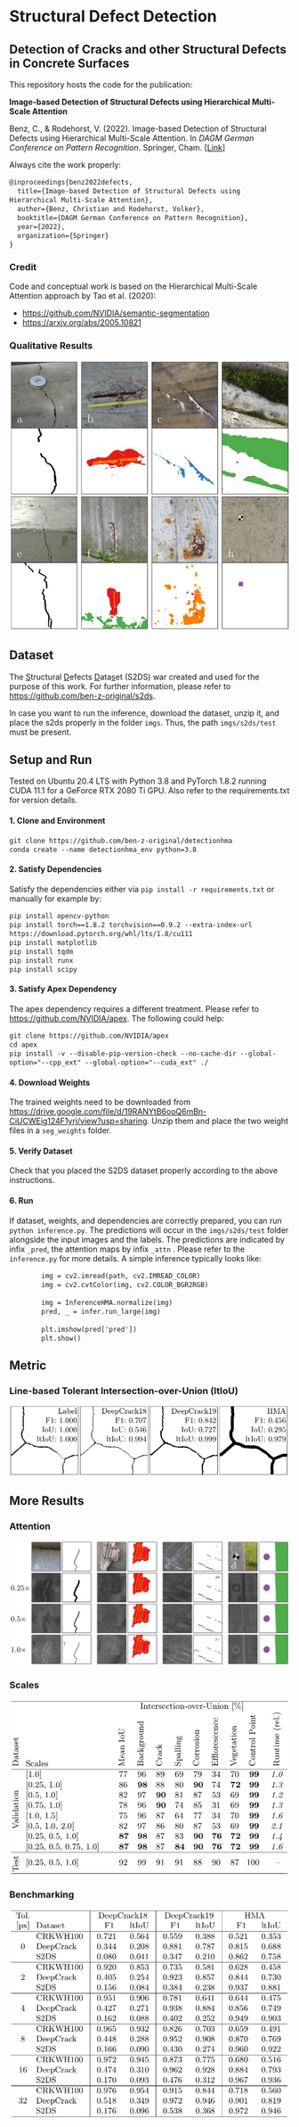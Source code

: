 # Structural Defect Detection 
## Detection of Cracks and other Structural Defects in Concrete Surfaces

This repository hosts the code for the publication:

**Image-based Detection of Structural Defects using Hierarchical Multi-Scale Attention**

Benz, C., & Rodehorst, V. (2022). Image-based Detection of Structural Defects using Hierarchical Multi-Scale Attention. In *DAGM German Conference on Pattern Recognition*. Springer, Cham. [[Link](https://ben-z-original.github.io/2022_Benz_DetectionStructuralDefects.pdf)]

Always cite the work properly:
```
@inproceedings{benz2022defects,
  title={Image-based Detection of Structural Defects using Hierarchical Multi-Scale Attention},
  author={Benz, Christian and Rodehorst, Volker},
  booktitle={DAGM German Conference on Pattern Recognition},
  year={2022},
  organization={Springer}
}
```
### Credit
Code and conceptual work is based on the Hierarchical Multi-Scale Attention approach by Tao et al. (2020): 
- https://github.com/NVIDIA/semantic-segmentation
- https://arxiv.org/abs/2005.10821


### Qualitative Results
![Qualitative Results](imgs/qualitative.jpg)

## Dataset
The <u>S</u>tructural <u>D</u>efects <u>D</u>ata<u>s</u>et (S2DS) war created and used for the purpose of this work. For further information, please refer to https://github.com/ben-z-original/s2ds.

In case you want to run the inference, download the dataset, unzip it, and place the s2ds properly in the folder ``imgs``. Thus, the path ``imgs/s2ds/test`` must be present.

## Setup and Run
Tested on Ubuntu 20.4 LTS with Python 3.8 and PyTorch 1.8.2 running CUDA 11.1 for a GeForce RTX 2080 Ti GPU. Also refer to the requirements.txt for version details.

#### 1. Clone and Environment
```
git clone https://github.com/ben-z-original/detectionhma
conda create --name detectionhma_env python=3.8
```

#### 2. Satisfy Dependencies
Satisfy the dependencies either via ``pip install -r requirements.txt`` or manually for example by:
```
pip install opencv-python
pip install torch==1.8.2 torchvision==0.9.2 --extra-index-url https://download.pytorch.org/whl/lts/1.8/cu111
pip install matplotlib
pip install tqdm
pip install runx
pip install scipy
```

#### 3. Satisfy Apex Dependency
The apex dependency requires a different treatment. Please refer to https://github.com/NVIDIA/apex. The following could help:
```
git clone https://github.com/NVIDIA/apex
cd apex
pip install -v --disable-pip-version-check --no-cache-dir --global-option="--cpp_ext" --global-option="--cuda_ext" ./
```

#### 4. Download Weights
The trained weights need to be downloaded from https://drive.google.com/file/d/19RANYtB6ooQ6mBn-CiUCWEig124F1yrj/view?usp=sharing. Unzip them and place the two weight files in a ``seg_weights`` folder. 

#### 5. Verify Dataset
Check that you placed the S2DS dataset properly according to the above instructions.

#### 6. Run
If dataset, weights, and dependencies are correctly prepared, you can run ``python inference.py``. The predictions will occur in the ``imgs/s2ds/test`` folder alongside the input images and the labels. The predictions are  indicated by infix ``_pred``, the attention maps by infix ``_attn`` . Please refer to the ``inference.py`` for more details. A simple inference typically looks like:
```
        img = cv2.imread(path, cv2.IMREAD_COLOR)
        img = cv2.cvtColor(img, cv2.COLOR_BGR2RGB)

        img = InferenceHMA.normalize(img)
        pred, _ = infer.run_large(img)

        plt.imshow(pred['pred'])
        plt.show()
```


## Metric
### Line-based Tolerant Intersection-over-Union (ltIoU)
![Attention Results](imgs/ltiou.jpg)

## More Results
### Attention
![Attention Results](imgs/attention.jpg)

### Scales
![Scale Results](imgs/scales.jpg)

### Benchmarking
![Benchmarking Results](imgs/benchmarking.jpg)








